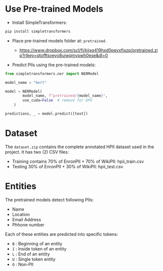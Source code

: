 # Use Pre-trained Models

- Install SimpleTransformers:
```bash
pip install simpletransformers
```

- Place pre-trained models folder at: `pretrained`.
  - https://www.dropbox.com/scl/fi/kijxq419hxd0pevxfiszp/pretrained.zip?rlkey=qtofftsveyo8uiwqmypwh0ese&dl=0

- Predict PIIs using the pre-trained models:
```python
from simpletransformers.ner import NERModel

model_name = "bert"

model = NERModel(
        model_name, f"pretrained/{model_name}",
        use_cuda=False  # remove for GPU
    )

predictions, _ = model.predict([text])
```

# Dataset

The `dataset.zip` contains the complete annotated HPII dataset used in the project.
It has two (2) CSV files:
- Training contains 70% of EnronPII + 70% of WikiPII: hpii_train.csv
- Testing 30% of EnronPII + 30% of WikiPII: hpii_test.csv

# Entities

The pretrained models detect following PIIs:
- Name
- Location
- Email Address
- Phhone number

Each of these entities are predicted into specific tokens:
- `B` : Beginning of an entity
- `I` : Inside token of an entity
- `L` : End of an entity
- `U` : Single token entity
- `O` : Non-PII

